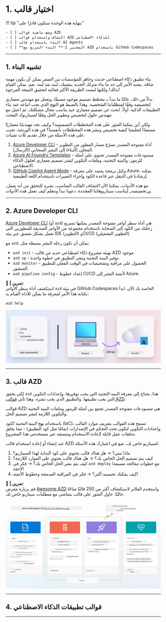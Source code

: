 <!--
CO_OP_TRANSLATOR_METADATA:
{
  "original_hash": "06d6207eff634aefcaa41739490a5324",
  "translation_date": "2025-09-24T12:05:07+00:00",
  "source_file": "workshop/docs/instructions/1-Select-AI-Template.md",
  "language_code": "ar"
}
-->
# 1. اختيار قالب

!!! tip "بنهاية هذه الوحدة ستكون قادرًا على"

    - [ ] وصف ماهية قوالب AZD
    - [ ] اكتشاف واستخدام قوالب AZD للذكاء الاصطناعي
    - [ ] البدء باستخدام قالب AI Agents
    - [ ] **المختبر 1:** البدء السريع مع AZD باستخدام GitHub Codespaces

---

## 1. تشبيه البناء

بناء تطبيق ذكاء اصطناعي حديث وجاهز للمؤسسات _من الصفر_ يمكن أن يكون مهمة شاقة. يشبه الأمر إلى حد ما بناء منزلك الجديد بنفسك، لبنة بعد لبنة. نعم، يمكن القيام بذلك! ولكنها ليست الطريقة الأكثر فعالية لتحقيق النتيجة المرجوة!

بدلاً من ذلك، غالبًا ما نبدأ بـ _مخطط تصميم_ موجود مسبقًا، ونعمل مع مهندس معماري لتخصيصه وفقًا لمتطلباتنا الشخصية. وهذا بالضبط هو النهج الذي يجب اتباعه عند بناء التطبيقات الذكية. أولاً، ابحث عن تصميم معماري جيد يناسب مجال مشكلتك. ثم اعمل مع مهندس حلول لتخصيص وتطوير الحل وفقًا لسيناريوك المحدد.

ولكن أين يمكننا العثور على هذه المخططات التصميمية؟ وكيف نجد مهندسًا معماريًا مستعدًا لتعليمنا كيفية تخصيص ونشر هذه المخططات بأنفسنا؟ في هذه الورشة، نجيب على هذه الأسئلة من خلال تقديم ثلاث تقنيات:

1. [Azure Developer CLI](https://aka.ms/azd) - أداة مفتوحة المصدر تسرّع مسار المطور من التطوير المحلي (البناء) إلى النشر السحابي (الإرسال).
1. [Azure AI Foundry Templates](https://ai.azure.com/templates) - مستودعات مفتوحة المصدر تحتوي على أمثلة للرموز، والبنية التحتية، وملفات التكوين لنشر تصميم معماري لحلول الذكاء الاصطناعي.
1. [GitHub Copilot Agent Mode](https://code.visualstudio.com/docs/copilot/chat/chat-agent-mode) - وكيل برمجة يعتمد على معرفة Azure، يمكنه إرشادنا في التنقل عبر قاعدة الكود وإجراء التغييرات باستخدام اللغة الطبيعية.

مع هذه الأدوات، يمكننا الآن _اكتشاف_ القالب المناسب، _نشره_ للتحقق من أنه يعمل، و_تخصيصه_ ليناسب سيناريوهاتنا المحددة. دعونا نبدأ ونتعلم كيف تعمل هذه الأدوات.

---

## 2. Azure Developer CLI

[Azure Developer CLI](https://learn.microsoft.com/en-us/azure/developer/azure-developer-cli/) (أو `azd`) هي أداة سطر أوامر مفتوحة المصدر يمكنها تسريع رحلتك من الكود إلى السحابة باستخدام مجموعة من الأوامر الصديقة للمطورين التي تعمل بشكل متسق عبر بيئة IDE (التطوير) وCI/CD (التطوير التشغيلي).

مع `azd`، يمكن أن تكون رحلة النشر بسيطة مثل:

- `azd init` - تهيئة مشروع ذكاء اصطناعي جديد من قالب AZD موجود.
- `azd up` - توفير البنية التحتية ونشر التطبيق في خطوة واحدة.
- `azd monitor` - الحصول على مراقبة وتشخيصات في الوقت الفعلي للتطبيق المنشور.
- `azd pipeline config` - إعداد خطوط CI/CD لأتمتة النشر إلى Azure.

**🎯 | تمرين**: <br/> استكشف أداة سطر الأوامر `azd` في بيئة GitHub Codespaces الخاصة بك الآن. ابدأ بكتابة هذا الأمر لمعرفة ما يمكن للأداة القيام به:

```bash title="" linenums="0"
azd help
```

![Flow](../../../../../translated_images/azd-flow.19ea67c2f81eaa661db02745e9bba115874d18ce52480f2854ae6e2011d4b526.ar.png)

---

## 3. قالب AZD

لكي يحقق `azd` هذا، يحتاج إلى معرفة البنية التحتية التي يجب توفيرها، وإعدادات التكوين التي يجب تطبيقها، والتطبيق الذي يجب نشره. وهنا تأتي [قوالب AZD](https://learn.microsoft.com/en-us/azure/developer/azure-developer-cli/azd-templates?tabs=csharp).

قوالب AZD هي مستودعات مفتوحة المصدر تجمع بين أمثلة للرموز وملفات البنية التحتية والتكوين اللازمة لنشر تصميم الحل.

باستخدام نهج _البنية التحتية ككود_ (IaC)، تسمح هذه القوالب بتعريف موارد القالب وإعدادات التكوين لتكون تحت التحكم في الإصدارات (تمامًا مثل كود التطبيق) - مما يخلق تدفقات عمل قابلة لإعادة الاستخدام ومتسقة عبر مستخدمي هذا المشروع.

عند إنشاء أو إعادة استخدام قالب AZD لسيناريو _خاص بك_، ضع في اعتبارك هذه الأسئلة:

1. ماذا تبني؟ → هل هناك قالب يحتوي على كود البداية لهذا السيناريو؟
1. كيف يتم تصميم الحل الخاص بك؟ → هل هناك قالب يحتوي على الموارد اللازمة؟
1. كيف يتم نشر الحل الخاص بك؟ → فكر في `azd deploy` مع خطوات معالجة مسبقة/لاحقة!
1. كيف يمكنك تحسينه أكثر؟ → فكر في المراقبة المدمجة وخطوط الأتمتة!

**🎯 | تمرين**: <br/> 
قم بزيارة معرض [Awesome AZD](https://azure.github.io/awesome-azd/) واستخدم الفلاتر لاستكشاف أكثر من 250 قالبًا متاحًا حاليًا. حاول العثور على قالب يتماشى مع متطلبات سيناريو _خاص بك_.

![Code](../../../../../translated_images/azd-code-to-cloud.2d9503d69d3400da091317081968b6cad59c951339fea82ebe0b5ec646a3362d.ar.png)

---

## 4. قوالب تطبيقات الذكاء الاصطناعي

---

